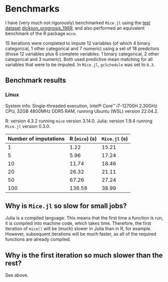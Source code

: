 # Benchmarks

I have (very much not rigorously) benchmarked `Mice.jl` using the [test dataset](https://archive.ics.uci.edu/dataset/878) [dickson_prognosis_1989](@cite), and also performed an equivalent benchmark of the R package `mice`.

15 iterations were completed to impute 12 variables (of which 4 binary categorical, 1 other categorical and 7 numeric) using a set of 18 predictors (those 12 variables plus 6 complete variables: 1 binary categorical, 2 other categorical and 3 numeric). Both used predictive mean matching for all variables that were to be imputed. In `Mice.jl`, `gcSchedule` was set to `0.3`.

## Benchmark results
### Linux
System info: Single-threaded execution, Intel® Core™ i7-12700H 2.30GHz CPU, 32GB 4800MHz DDR5 RAM, running Ubuntu (WSL) version 22.04.2.

R: version 4.3.2 running `mice` version 3.14.0.
Julia: version 1.9.4 running `Mice.jl` version 0.3.0.

| Number of imputations | R (`mice`) (s) | `Mice.jl` (s) |
| --- | --- | --- |
| 1 | 1.22 | 15.21 |
| 5 | 5.96 | 17.24 |
| 10 | 11.74 | 18.46 |
| 20 | 26.32 | 21.11 |
| 50 | 67.26 | 27.24 |
| 100 | 136.58 | 38.99 |

## Why is `Mice.jl` so slow for small jobs?

Julia is a compiled language. This means that the first time a function is run, it is compiled into machine code, which takes time. Therefore, the first iteration of `mice()` will be (much) slower in Julia than in R, for example. However, subsequent iterations will be much faster, as all of the required functions are already compiled.

## Why is the first iteration so much slower than the rest?

See above.